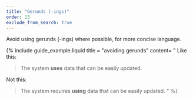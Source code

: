 ```yaml
---
title: "Gerunds (-ings)"
order: 13
exclude_from_search: true
---
```


Avoid using gerunds (-ings) where possible, for more concise language.

{% include guide_example.liquid
  title = "avoiding gerunds"
  content= "
Like this:

> The system **uses** data that can be easily updated.

Not this:

> The system requires **using** data that can be easily updated.
"
%}
